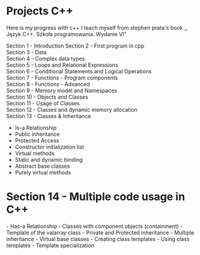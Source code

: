 # Projects C++

Here is my progress with c++
I teach myself from stephen prata's book ,, Język C++. Szkoła programowania. Wydanie VI"

Section 1 - Introduction
Section 2 - First program in cpp  
Section 3 - Data  
Section 4 - Complex data types  
Section 5 - Loops and Relational Expressions  
Section 6 - Conditional Statements and Logical Operations  
Section 7 - Functions - Program components  
Section 8 - Functions - Advanced  
Section 9 - Memory model and Namespaces  
Section 10 - Objects and Classes  
Section 11 - Usage of Classes  
Section 12 - Classes and dynamic memory allocation  
Section 13 - Classes & Inheritance
- Is-a Relationship
- Public inheritance
- Protected Access
- Constructor initialization list
- Virtual methods
- Static and dynamic binding
- Abstract base classes
- Purely virtual methods
<h1>Section 14 - Multiple code usage in C++</h1>
- Has-a Relationship
- Classes with component objects (containment)
- Template of the valarray class
- Private and Protected inheritance
- Multiple inheritance
- Virtual base classes
- Creating class templates
- Using class templates
- Template specialization
